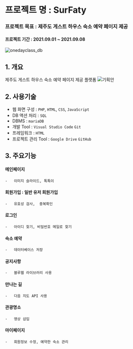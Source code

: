# 프로젝트 명 : SurFaty 


### 프로젝트 목표 : 제주도 게스트 하우스 숙소 예약 페이지 제공

#### 프로젝트 기간 : 2021.09.01 ~ 2021.09.08   

![onedayclass_db](https://i.esdrop.com/d/cl3pewp2aooj/BoJzdWpiee.png)
      

## 1. 개요
제주도 게스트 하우스 숙소 예약 페이지 제공 플랫폼
![기획안](https://docs.google.com/presentation/d/1IxPvFnDr-w16fu4hFnYYFvnjBGHSUqSS/edit#slide=id.p1)


## 2. 사용기술 
-   웹 화면 구성 : `PHP`, `HTML`, `CSS`, `JavaScript` 
-   DB 액션 처리 : `SQL`
-   DBMS : `mariaDB`
-   개발 Tool : `Visual Studio Code` `Git`
-   프레임워크 : `HTML`
-   프로젝트 관리 Tool : `Google Drive` `GitHub`

## 3. 주요기능
#### 메인페이지
    -   이미지 슬라이드, 톡톡이
#### 회원가입 : 일반 유저 회원가입
    -   유효성 검사,  중복확인
#### 로그인 
    -   아이디 찾기, 비밀번호 메일로 찾기
#### 숙소 예약
    -   데이터베이스 저장
#### 공지사항
    -   블루웹 라이브러리 사용
#### 만나는 길
    -   다음 지도 API 사용
#### 관광명소
    -   영상 삽입
#### 마이페이지
    -   회원정보 수정, 예약한 숙소 관리


